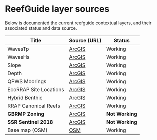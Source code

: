 # ReefGuide layer sources

Below is documented the current reefguide contextual layers, and their associated status and data source.

| Title                  | Source (URL)                                                                                                                              | Status          |
| ---------------------- | ----------------------------------------------------------------------------------------------------------------------------------------- | --------------- |
| WavesTp                | [ArcGIS](https://tiles.arcgis.com/tiles/wfyOCawpdks4prqC/arcgis/rest/services/GBR_waves_Tp/MapServer/WMTS/1.0.0/WMTSCapabilities.xml)     | Working         |
| WavesHs                | [ArcGIS](https://tiles.arcgis.com/tiles/wfyOCawpdks4prqC/arcgis/rest/services/GBR_wave_Hs_data/MapServer/WMTS/1.0.0/WMTSCapabilities.xml) | Working         |
| Slope                  | [ArcGIS](https://tiles.arcgis.com/tiles/wfyOCawpdks4prqC/arcgis/rest/services/GBR_slope_data/MapServer/WMTS/1.0.0/WMTSCapabilities.xml)   | Working         |
| Depth                  | [ArcGIS](https://tiles.arcgis.com/tiles/wfyOCawpdks4prqC/arcgis/rest/services/GBR_bathymetry/MapServer/WMTS/1.0.0/WMTSCapabilities.xml)   | Working         |
| QPWS Moorings          | [ArcGIS](https://spatial-gis.information.qld.gov.au/arcgis/rest/services/Environment/ParksMarineMoorings/MapServer)                       | Working         |
| EcoRRAP Site Locations | [ArcGIS](https://services3.arcgis.com/wfyOCawpdks4prqC/arcgis/rest/services/EcoRRAP_Site_Locations/FeatureServer)                         | Working         |
| Hybrid Benthic         | [ArcGIS](https://tiles.arcgis.com/tiles/wfyOCawpdks4prqC/arcgis/rest/services/hybrid_benthic/MapServer/WMTS/1.0.0/WMTSCapabilities.xml)   | Working         |
| RRAP Canonical Reefs   | [ArcGIS](https://services3.arcgis.com/wfyOCawpdks4prqC/arcgis/rest/services/RRAP_Canonical_Reefs/FeatureServer)                           | Working         |
| **GBRMP Zoning**       | [ArcGIS](https://services8.arcgis.com/ll1QQ2mI4WMXIXdm/ArcGIS/rest/services/Great_Barrier_Reef_Marine_Park_Zoning_20/FeatureServer)       | **Not Working** |
| **SSR Sentinel 2018**  | [ArcGIS](https://tiles.arcgis.com/tiles/ll1QQ2mI4WMXIXdm/arcgis/rest/services/SSR_Sentinel_2018/MapServer)                                | **Not Working** |
| Base map (OSM)         | [OSM](https://www.openstreetmap.org/)                                                                                                     | Working         |
